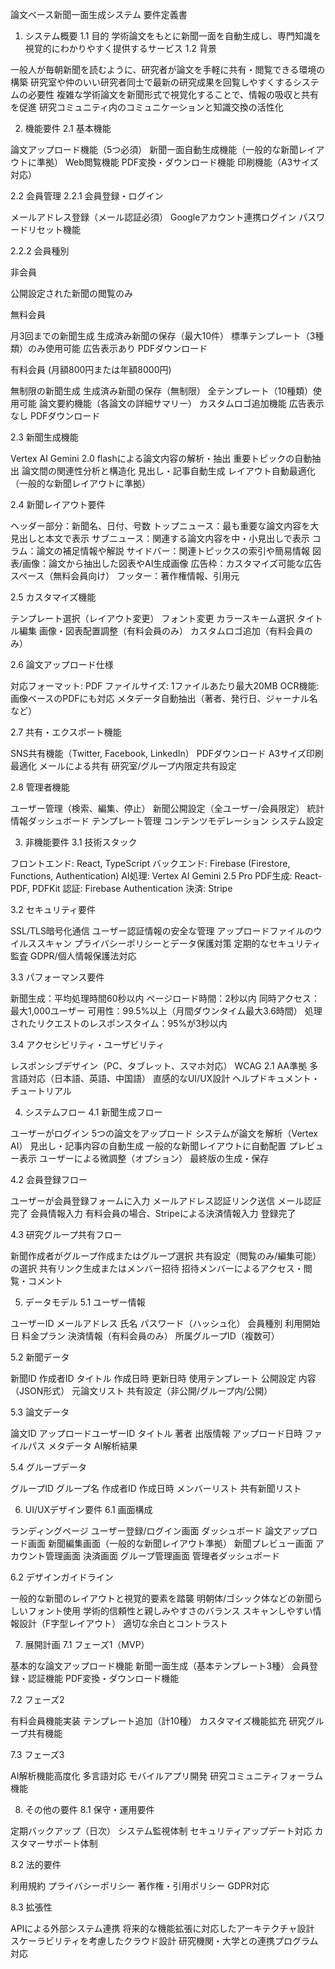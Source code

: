論文ベース新聞一面生成システム 要件定義書
1. システム概要
1.1 目的
学術論文をもとに新聞一面を自動生成し、専門知識を視覚的にわかりやすく提供するサービス
1.2 背景

一般人が毎朝新聞を読むように、研究者が論文を手軽に共有・閲覧できる環境の構築
研究室や仲のいい研究者同士で最新の研究成果を回覧しやすくするシステムの必要性
複雑な学術論文を新聞形式で視覚化することで、情報の吸収と共有を促進
研究コミュニティ内のコミュニケーションと知識交換の活性化

2. 機能要件
2.1 基本機能

論文アップロード機能（5つ必須）
新聞一面自動生成機能（一般的な新聞レイアウトに準拠）
Web閲覧機能
PDF変換・ダウンロード機能
印刷機能（A3サイズ対応）

2.2 会員管理
2.2.1 会員登録・ログイン

メールアドレス登録（メール認証必須）
Googleアカウント連携ログイン
パスワードリセット機能

2.2.2 会員種別

非会員

公開設定された新聞の閲覧のみ


無料会員

月3回までの新聞生成
生成済み新聞の保存（最大10件）
標準テンプレート（3種類）のみ使用可能
広告表示あり
PDFダウンロード


有料会員 (月額800円または年額8000円)

無制限の新聞生成
生成済み新聞の保存（無制限）
全テンプレート（10種類）使用可能
論文要約機能（各論文の詳細サマリー）
カスタムロゴ追加機能
広告表示なし
PDFダウンロード



2.3 新聞生成機能

Vertex AI Gemini 2.0 flashによる論文内容の解析・抽出
重要トピックの自動抽出
論文間の関連性分析と構造化
見出し・記事自動生成
レイアウト自動最適化（一般的な新聞レイアウトに準拠）

2.4 新聞レイアウト要件

ヘッダー部分：新聞名、日付、号数
トップニュース：最も重要な論文内容を大見出しと本文で表示
サブニュース：関連する論文内容を中・小見出しで表示
コラム：論文の補足情報や解説
サイドバー：関連トピックスの索引や簡易情報
図表/画像：論文から抽出した図表やAI生成画像
広告枠：カスタマイズ可能な広告スペース（無料会員向け）
フッター：著作権情報、引用元

2.5 カスタマイズ機能

テンプレート選択（レイアウト変更）
フォント変更
カラースキーム選択
タイトル編集
画像・図表配置調整（有料会員のみ）
カスタムロゴ追加（有料会員のみ）

2.6 論文アップロード仕様

対応フォーマット: PDF
ファイルサイズ: 1ファイルあたり最大20MB
OCR機能: 画像ベースのPDFにも対応
メタデータ自動抽出（著者、発行日、ジャーナル名など）

2.7 共有・エクスポート機能

SNS共有機能（Twitter, Facebook, LinkedIn）
PDFダウンロード
A3サイズ印刷最適化
メールによる共有
研究室/グループ内限定共有設定

2.8 管理者機能

ユーザー管理（検索、編集、停止）
新聞公開設定（全ユーザー/会員限定）
統計情報ダッシュボード
テンプレート管理
コンテンツモデレーション
システム設定

3. 非機能要件
3.1 技術スタック

フロントエンド: React, TypeScript
バックエンド: Firebase (Firestore, Functions, Authentication)
AI処理: Vertex AI Gemini 2.5 Pro
PDF生成: React-PDF, PDFKit
認証: Firebase Authentication
決済: Stripe

3.2 セキュリティ要件

SSL/TLS暗号化通信
ユーザー認証情報の安全な管理
アップロードファイルのウイルススキャン
プライバシーポリシーとデータ保護対策
定期的なセキュリティ監査
GDPR/個人情報保護法対応

3.3 パフォーマンス要件

新聞生成：平均処理時間60秒以内
ページロード時間：2秒以内
同時アクセス：最大1,000ユーザー
可用性：99.5%以上（月間ダウンタイム最大3.6時間）
処理されたリクエストのレスポンスタイム：95%が3秒以内

3.4 アクセシビリティ・ユーザビリティ

レスポンシブデザイン（PC、タブレット、スマホ対応）
WCAG 2.1 AA準拠
多言語対応（日本語、英語、中国語）
直感的なUI/UX設計
ヘルプドキュメント・チュートリアル

4. システムフロー
4.1 新聞生成フロー

ユーザーがログイン
5つの論文をアップロード
システムが論文を解析（Vertex AI）
見出し・記事内容の自動生成
一般的な新聞レイアウトに自動配置
プレビュー表示
ユーザーによる微調整（オプション）
最終版の生成・保存

4.2 会員登録フロー

ユーザーが会員登録フォームに入力
メールアドレス認証リンク送信
メール認証完了
会員情報入力
有料会員の場合、Stripeによる決済情報入力
登録完了

4.3 研究グループ共有フロー

新聞作成者がグループ作成またはグループ選択
共有設定（閲覧のみ/編集可能）の選択
共有リンク生成またはメンバー招待
招待メンバーによるアクセス・閲覧・コメント

5. データモデル
5.1 ユーザー情報

ユーザーID
メールアドレス
氏名
パスワード（ハッシュ化）
会員種別
利用開始日
料金プラン
決済情報（有料会員のみ）
所属グループID（複数可）

5.2 新聞データ

新聞ID
作成者ID
タイトル
作成日時
更新日時
使用テンプレート
公開設定
内容（JSON形式）
元論文リスト
共有設定（非公開/グループ内/公開）

5.3 論文データ

論文ID
アップロードユーザーID
タイトル
著者
出版情報
アップロード日時
ファイルパス
メタデータ
AI解析結果

5.4 グループデータ

グループID
グループ名
作成者ID
作成日時
メンバーリスト
共有新聞リスト

6. UI/UXデザイン要件
6.1 画面構成

ランディングページ
ユーザー登録/ログイン画面
ダッシュボード
論文アップロード画面
新聞編集画面（一般的な新聞レイアウト準拠）
新聞プレビュー画面
アカウント管理画面
決済画面
グループ管理画面
管理者ダッシュボード

6.2 デザインガイドライン

一般的な新聞のレイアウトと視覚的要素を踏襲
明朝体/ゴシック体などの新聞らしいフォント使用
学術的信頼性と親しみやすさのバランス
スキャンしやすい情報設計（F字型レイアウト）
適切な余白とコントラスト

7. 展開計画
7.1 フェーズ1（MVP）

基本的な論文アップロード機能
新聞一面生成（基本テンプレート3種）
会員登録・認証機能
PDF変換・ダウンロード機能

7.2 フェーズ2

有料会員機能実装
テンプレート追加（計10種）
カスタマイズ機能拡充
研究グループ共有機能

7.3 フェーズ3

AI解析機能高度化
多言語対応
モバイルアプリ開発
研究コミュニティフォーラム機能

8. その他の要件
8.1 保守・運用要件

定期バックアップ（日次）
システム監視体制
セキュリティアップデート対応
カスタマーサポート体制

8.2 法的要件

利用規約
プライバシーポリシー
著作権・引用ポリシー
GDPR対応

8.3 拡張性

APIによる外部システム連携
将来的な機能拡張に対応したアーキテクチャ設計
スケーラビリティを考慮したクラウド設計
研究機関・大学との連携プログラム対応